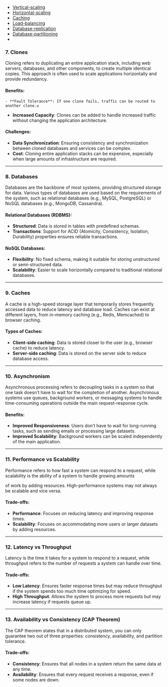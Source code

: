 - [Vertical-scaling](https://github.com/SathishKumar9866/system-design-interview-prep/blob/backlinks_test/Vertical-scaling.md)
- [Horizontal-scaling](https://github.com/SathishKumar9866/system-design-interview-prep/blob/backlinks_test/Horizontal-scaling.md)
- [Caching](https://github.com/SathishKumar9866/system-design-interview-prep/blob/backlinks_test/Caching.md)
- [Load-balancing](https://github.com/SathishKumar9866/system-design-interview-prep/blob/backlinks_test/Load-balancing.md)
- [Database-replication](https://github.com/SathishKumar9866/system-design-interview-prep/blob/backlinks_test/Database-replication.md)
- [Database-partitioning](https://github.com/SathishKumar9866/system-design-interview-prep/blob/backlinks_test/Database-partitioning.md)
- 
### 7. **Clones**

Cloning refers to duplicating an entire application stack, including web servers, databases, and other components, to create multiple identical copies. This approach is often used to scale applications horizontally and provide redundancy.

#### Benefits:
	- **Fault Tolerance**: If one clone fails, traffic can be routed to another clone.u
- **Increased Capacity**: Clones can be added to handle increased traffic without changing the application architecture.

#### Challenges:
- **Data Synchronization**: Ensuring consistency and synchronization between cloned databases and services can be complex.
- **Cost**: Cloning entire application stacks can be expensive, especially when large amounts of infrastructure are required.

---

### 8. **Databases**

Databases are the backbone of most systems, providing structured storage for data. Various types of databases are used based on the requirements of the system, such as relational databases (e.g., MySQL, PostgreSQL) or NoSQL databases (e.g., MongoDB, Cassandra).

#### Relational Databases (RDBMS):
- **Structured**: Data is stored in tables with predefined schemas.
- **Transactions**: Support for ACID (Atomicity, Consistency, Isolation, Durability) properties ensures reliable transactions.
  
#### NoSQL Databases:
- **Flexibility**: No fixed schema, making it suitable for storing unstructured or semi-structured data.
- **Scalability**: Easier to scale horizontally compared to traditional relational databases.

---

### 9. **Caches**

A cache is a high-speed storage layer that temporarily stores frequently accessed data to reduce latency and database load. Caches can exist at different layers, from in-memory caching (e.g., Redis, Memcached) to browser caching.

#### Types of Caches:
- **Client-side caching**: Data is stored closer to the user (e.g., browser cache) to reduce latency.
- **Server-side caching**: Data is stored on the server side to reduce database access.

---

### 10. **Asynchronism**

Asynchronous processing refers to decoupling tasks in a system so that one task doesn’t have to wait for the completion of another. Asynchronous systems use queues, background workers, or messaging systems to handle time-consuming operations outside the main request-response cycle.

#### Benefits:
- **Improved Responsiveness**: Users don’t have to wait for long-running tasks, such as sending emails or processing large datasets.
- **Improved Scalability**: Background workers can be scaled independently of the main application.

---

### 11. **Performance vs Scalability**

Performance refers to how fast a system can respond to a request, while scalability is the ability of a system to handle growing amounts

 of work by adding resources. High-performance systems may not always be scalable and vice versa.

#### Trade-offs:
- **Performance**: Focuses on reducing latency and improving response times.
- **Scalability**: Focuses on accommodating more users or larger datasets by adding resources.

---

### 12. **Latency vs Throughput**

Latency is the time it takes for a system to respond to a request, while throughput refers to the number of requests a system can handle over time.

#### Trade-offs:
- **Low Latency**: Ensures faster response times but may reduce throughput if the system spends too much time optimizing for speed.
- **High Throughput**: Allows the system to process more requests but may increase latency if requests queue up.

---

### 13. **Availability vs Consistency (CAP Theorem)**

The CAP theorem states that in a distributed system, you can only guarantee two out of three properties: consistency, availability, and partition tolerance.

#### Trade-offs:
- **Consistency**: Ensures that all nodes in a system return the same data at any time.
- **Availability**: Ensures that every request receives a response, even if some nodes are down.
